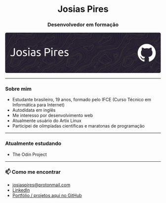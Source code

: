 <h1 align="center">Josias Pires</h1>
<h3 align="center">Desenvolvedor em formação</h3>

![Header](./github-header-image.png)

---

### Sobre mim

- Estudante brasileiro, 19 anos, formado pelo IFCE (Curso Técnico em Informática para Internet)
- Autodidata em inglês
- Me interesso por desenvolvimento web
- Atualmente usuário do Artix Linux
- Participei de olimpíadas científicas e maratonas de programação

---

### Atualmente estudando

- The Odin Project

---

### 📫 Como me encontrar

- josiaspires@protonmail.com  
- [LinkedIn](https://www.linkedin.com/in/josiaspires)  
- [Portfólio / projetos aqui no GitHub](https://github.com/JosiasPires?tab=repositories)
